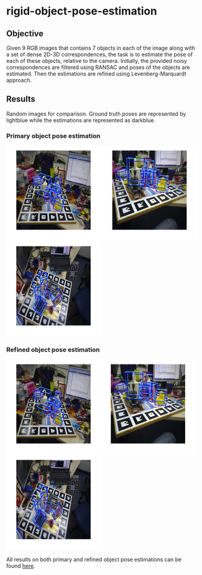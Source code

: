 # rigid-object-pose-estimation

## Objective
Given 9 RGB images that contains 7 objects in each of the image along with a set of dense 2D-3D correspondences, the task is to estimate the pose of each of
these objects, relative to the camera. Initially, the provided noisy correspondences are filtered using RANSAC and poses of the objects are estimated. Then the estimations are refined using Levenberg-Marquardt approach.

## Results
Random images for comparison. Ground truth poses are represented by lightblue while the estimations are represented as darkblue.

### Primary object pose estimation
<img src="https://github.com/karthiknagarajansundar/rigid-object-pose-estimation/blob/main/Images/img1_Ransac.jpg" width="250" height="250"> <img src="https://github.com/karthiknagarajansundar/rigid-object-pose-estimation/blob/main/Images/img3_Ransac.jpg" width="250" height="250"> <img src="https://github.com/karthiknagarajansundar/rigid-object-pose-estimation/blob/main/Images/img6_Ransac.jpg" width="250" height="250">

### Refined object pose estimation
<img src="https://github.com/karthiknagarajansundar/rigid-object-pose-estimation/blob/main/Images/img1_lm.jpg" width="250" height="250"><img src="https://github.com/karthiknagarajansundar/rigid-object-pose-estimation/blob/main/Images/img3_lm.jpg" width="250" height="250"><img src="https://github.com/karthiknagarajansundar/rigid-object-pose-estimation/blob/main/Images/img6_lm.jpg" width="250" height="250"> 

All results on both primary and refined object pose estimations can be found [here](https://github.com/karthiknagarajansundar/rigid-object-pose-estimation/tree/main/Images).
